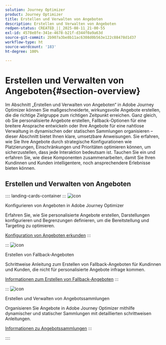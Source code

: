 ```yaml
---
solution: Journey Optimizer
product: Journey Optimizer
title: Erstellen und Verwalten von Angeboten
description: Erstellen und Verwalten von Angeboten
redpen-status: CREATED_||_2025-08-11_21-00-55
exl-id: 4578e8fe-341e-4678-b21f-d344f0a9a63d
source-git-commit: 2b907a3be8b11ac6308d0b563e122c88478d1d37
workflow-type: ht
source-wordcount: '183'
ht-degree: 100%

---
```


# Erstellen und Verwalten von Angeboten{#section-overview}

Im Abschnitt „Erstellen und Verwalten von Angeboten“ in Adobe Journey Optimizer können Sie maßgeschneiderte, wirkungsvolle Angebote erstellen, die die richtige Zielgruppe zum richtigen Zeitpunkt erreichen. Ganz gleich, ob Sie personalisierte Angebote erstellen, Fallback-Optionen für eine breitere Ansprache entwickeln oder Ihre Angebote für eine nahtlose Verwaltung in dynamischen oder statischen Sammlungen organisieren – dieser Abschnitt bietet Ihnen klare, umsetzbare Anweisungen. Sie erfahren, wie Sie Ihre Angebote durch strategische Konfigurationen wie Platzierungen, Einschränkungen und Prioritäten optimieren können, um sicherzustellen, dass jede Interaktion bedeutsam ist. Tauchen Sie ein und erfahren Sie, wie diese Komponenten zusammenarbeiten, damit Sie Ihren Kundinnen und Kunden intelligentere, noch ansprechendere Erlebnisse bieten können.

## Erstellen und Verwalten von Angeboten

:::: landing-cards-container
:::
![icon](https://cdn.experienceleague.adobe.com/icons/gear.svg)

Konfigurieren von Angeboten in Adobe Journey Optimizer

Erfahren Sie, wie Sie personalisierte Angebote erstellen, Darstellungen konfigurieren und Begrenzungen definieren, um die Bereitstellung und Targeting zu optimieren.

[Konfiguration von Angeboten erkunden](configure-offers-landing-page.md)
:::

:::
![icon](https://cdn.experienceleague.adobe.com/icons/circle-play.svg)

Erstellen von Fallback-Angeboten

Schrittweise Anleitung zum Erstellen von Fallback-Angeboten für Kundinnen und Kunden, die nicht für personalisierte Angebote infrage kommen.

[Informationen zum Erstellen von Fallback-Angeboten](../using/offers/offer-library/creating-fallback-offers.md)
:::

:::
![icon](https://cdn.experienceleague.adobe.com/icons/list-check.svg)

Erstellen und Verwalten von Angebotssammlungen

Organisieren Sie Angebote in Adobe Journey Optimizer mithilfe dynamischer und statischer Sammlungen mit detaillierten schrittweisen Anleitungen.

[Informationen zu Angebotssammlungen](../using/offers/offer-library/creating-collections.md)
:::

::::
